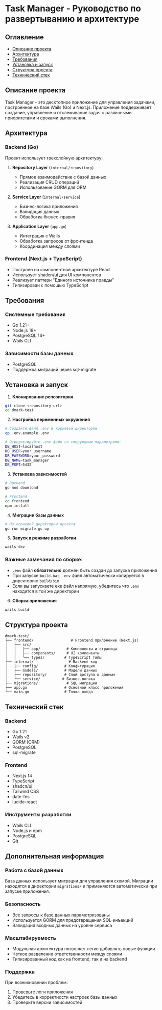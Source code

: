 # Task Manager - Руководство по развертыванию и архитектуре

## Оглавление
- [Описание проекта](#описание-проекта)
- [Архитектура](#архитектура)
- [Требования](#требования)
- [Установка и запуск](#установка-и-запуск)
- [Структура проекта](#структура-проекта)
- [Технический стек](#технический-стек)

## Описание проекта
Task Manager - это десктопное приложение для управления задачами, построенное на базе Wails (Go) и Next.js. Приложение поддерживает создание, управление и отслеживание задач с различными приоритетами и сроками выполнения.

## Архитектура

### Backend (Go)
Проект использует трехслойную архитектуру:
1. **Repository Layer** (`internal/repository`)
   - Прямое взаимодействие с базой данных
   - Реализация CRUD операций
   - Использование GORM для ORM

2. **Service Layer** (`internal/service`)
   - Бизнес-логика приложения
   - Валидация данных
   - Обработка бизнес-правил

3. **Application Layer** (`app.go`)
   - Интеграция с Wails
   - Обработка запросов от фронтенда
   - Координация между слоями

### Frontend (Next.js + TypeScript)
- Построен на компонентной архитектуре React
- Использует shadcn/ui для UI компонентов
- Реализует паттерн "Единого источника правды"
- Типизирован с помощью TypeScript

## Требования

### Системные требования
- Go 1.21+
- Node.js 18+
- PostgreSQL 14+
- Wails CLI

### Зависимости базы данных
- PostgreSQL
- Поддержка миграций через sql-migrate

## Установка и запуск

1. **Клонирование репозитория**
```bash
git clone <repository-url>
cd dmark-test
```

2. **Настройка переменных окружения**
```bash
# Создайте файл .env в корневой директории
cp .env.example .env

# Отредактируйте .env файл со следующими параметрами:
DB_HOST=localhost
DB_USER=your_username
DB_PASSWORD=your_password
DB_NAME=task_manager
DB_PORT=5432
```

3. **Установка зависимостей**
```bash
# Backend
go mod download

# Frontend
cd frontend
npm install
```

4. **Миграции базы данных**
```bash
# Из корневой директории проекта
go run migrate.go up
```

5. **Запуск в режиме разработки**
```bash
wails dev
```

### Важные замечания по сборке:
- `.env` файл **обязательно** должен быть создан до запуска приложения
- При запуске `build.bat`, `.env` файл автоматически копируется в директорию `build/bin`
- Если вы запускаете exe файл напрямую, убедитесь что `.env` находится в той же директории

6. **Сборка приложения**
```bash
wails build
```

## Структура проекта

```
dmark-test/
├── frontend/                 # Frontend приложение (Next.js)
│   ├── src/
│   │   ├── app/            # Компоненты и страницы
│   │   ├── components/     # UI компоненты
│   │   └── types/         # TypeScript типы
├── internal/                # Backend код
│   ├── config/            # Конфигурация
│   ├── models/            # Модели данных
│   ├── repository/        # Слой доступа к данным
│   └── service/          # Бизнес-логика
├── migrations/             # SQL миграции
├── app.go                 # Основной класс приложения
└── main.go                # Точка входа
```

## Технический стек

### Backend
- Go 1.21
- Wails v2
- GORM (ORM)
- PostgreSQL
- sql-migrate

### Frontend
- Next.js 14
- TypeScript
- shadcn/ui
- Tailwind CSS
- date-fns
- lucide-react

### Инструменты разработки
- Wails CLI
- Node.js и npm
- PostgreSQL
- Git

## Дополнительная информация

### Работа с базой данных
База данных использует миграции для управления схемой. Миграции находятся в директории `migrations/` и применяются автоматически при запуске приложения.

### Безопасность
- Все запросы к базе данных параметризованы
- Используется GORM для предотвращения SQL-инъекций
- Валидация входных данных на уровне сервиса

### Масштабируемость
- Модульная архитектура позволяет легко добавлять новые функции
- Четкое разделение ответственности между слоями
- Типизированный код как на frontend, так и на backend

### Поддержка
При возникновении проблем:
1. Проверьте логи приложения
2. Убедитесь в корректности настроек базы данных
3. Проверьте версии зависимостей